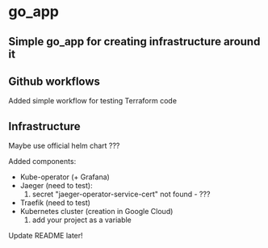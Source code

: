 # go_app

## Simple go_app for creating infrastructure around it

## Github workflows

Added simple workflow for testing Terraform code

## Infrastructure

Maybe use official helm chart ???

Added components:

- Kube-operator (+ Grafana)
- Jaeger (need to test):
    1. secret "jaeger-operator-service-cert" not found - ???
- Traefik (need to test)
- Kubernetes cluster (creation in Google Cloud)
    1. add your project as a variable

Update README later!
